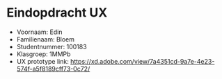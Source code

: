 # Eindopdracht UX

- Voornaam: Edin
- Familienaam: Bloem
- Studentnummer: 100183
- Klasgroep: 1MMPb
- UX prototype link: https://xd.adobe.com/view/7a4351cd-9a7e-4e23-574f-a5f8189cff73-0c72/ 